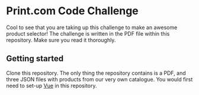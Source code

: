 # Print.com Code Challenge
Cool to see that you are taking up this challenge to make an awesome product selector! The challenge is written in the PDF file within this repository. Make sure you read it thoroughly. 

## Getting started
Clone this repository. The only thing the repository contains is a PDF, and three JSON files with products from our very own catalogue. You would first need to set-up [Vue](https://vuejs.org/guide/quick-start.html) in this repository.
